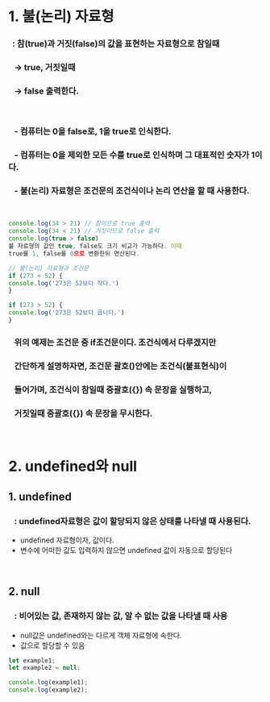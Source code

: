 # 1. 불(논리) 자료형

### &nbsp; : 참(true)과 거짓(false)의 값을 표현하는 자료형으로 참일때

### &nbsp;&nbsp; → true, 거짓일때

### &nbsp;&nbsp; → false 출력한다.

<br>

### &nbsp;&nbsp; \- 컴퓨터는 <b>0을 false</b>로, <b>1을 true</b>로 인식한다.

### &nbsp;&nbsp; \- 컴퓨터는 0을 제외한 모든 수를 true로 인식하며 그 대표적인 숫자가 1이다.

### &nbsp;&nbsp; \- 불(논리) 자료형은 조건문의 조건식이나 논리 연산을 할 때 사용한다.

<br>

```javascript
console.log(34 > 21) // 참이므로 true 출력
console.log(34 < 21) // 거짓이므로 false 출력
console.log(true > false)
불 자료형의 값인 true, false도 크기 비교가 가능하다. 이때
true를 1, false를 0으로 변환한뒤 연산된다.

// 불(논리) 자료형과 조건문
if (273 < 52) {
console.log('273은 52보다 작다.')
}

if (273 > 52) {
console.log('273은 52보다 큽니다.')
}
```

### &nbsp;&nbsp; 위의 예제는 조건문 중 if조건문이다. 조건식에서 다루겠지만

### &nbsp;&nbsp; 간단하게 설명하자면, 조건문 괄호()안에는 조건식(불표현식)이

### &nbsp;&nbsp; 들어가며, 조건식이 참일때 중괄호({}) 속 문장을 실행하고,

### &nbsp;&nbsp; 거짓일때 중괄호({}) 속 문장을 무시한다.

<br>

# 2. undefined와 null

## 1. undefined

### &nbsp;&nbsp; : undefined자료형은 <b>값이 할당되지 않은 상태</b>를 나타낼 때 사용된다.

- undefined 자료형이자, 값이다.
- 변수에 어떠한 값도 입력하지 않으면 undefined 값이 자동으로 할당된다

<br>

## 2. null

### &nbsp;&nbsp; : <b>비어있는 값, 존재하지 않는 값, 알 수 없는 값</b>을 나타낼 때 사용

- null값은 undefined와는 다르게 객체 자료형에 속한다.
- 값으로 할당할 수 있음

```javascript
let example1;
let example2 = null;

console.log(example1);
console.log(example2);
```

